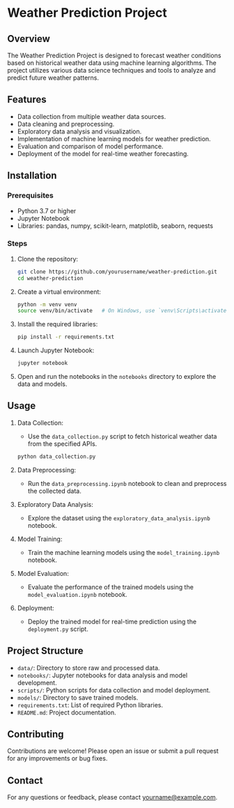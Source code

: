 # Weather Prediction Project

## Overview
The Weather Prediction Project is designed to forecast weather conditions based on historical weather data using machine learning algorithms. The project utilizes various data science techniques and tools to analyze and predict future weather patterns.

## Features
- Data collection from multiple weather data sources.
- Data cleaning and preprocessing.
- Exploratory data analysis and visualization.
- Implementation of machine learning models for weather prediction.
- Evaluation and comparison of model performance.
- Deployment of the model for real-time weather forecasting.

## Installation

### Prerequisites
- Python 3.7 or higher
- Jupyter Notebook
- Libraries: pandas, numpy, scikit-learn, matplotlib, seaborn, requests

### Steps
1. Clone the repository:
    ```bash
    git clone https://github.com/yourusername/weather-prediction.git
    cd weather-prediction
    ```

2. Create a virtual environment:
    ```bash
    python -m venv venv
    source venv/bin/activate   # On Windows, use `venv\Scripts\activate`
    ```

3. Install the required libraries:
    ```bash
    pip install -r requirements.txt
    ```

4. Launch Jupyter Notebook:
    ```bash
    jupyter notebook
    ```

5. Open and run the notebooks in the `notebooks` directory to explore the data and models.

## Usage
1. Data Collection:
    - Use the `data_collection.py` script to fetch historical weather data from the specified APIs.
    ```bash
    python data_collection.py
    ```

2. Data Preprocessing:
    - Run the `data_preprocessing.ipynb` notebook to clean and preprocess the collected data.

3. Exploratory Data Analysis:
    - Explore the dataset using the `exploratory_data_analysis.ipynb` notebook.

4. Model Training:
    - Train the machine learning models using the `model_training.ipynb` notebook.

5. Model Evaluation:
    - Evaluate the performance of the trained models using the `model_evaluation.ipynb` notebook.

6. Deployment:
    - Deploy the trained model for real-time prediction using the `deployment.py` script.

## Project Structure
- `data/`: Directory to store raw and processed data.
- `notebooks/`: Jupyter notebooks for data analysis and model development.
- `scripts/`: Python scripts for data collection and model deployment.
- `models/`: Directory to save trained models.
- `requirements.txt`: List of required Python libraries.
- `README.md`: Project documentation.

## Contributing
Contributions are welcome! Please open an issue or submit a pull request for any improvements or bug fixes.

## Contact
For any questions or feedback, please contact [yourname@example.com](mailto:yourname@example.com).

